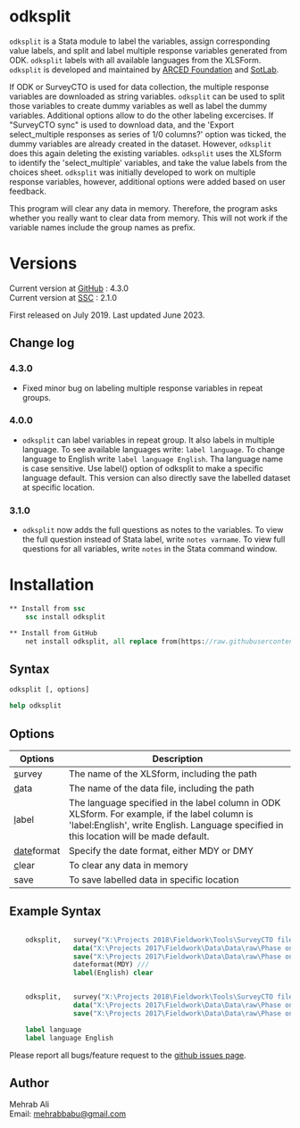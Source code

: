 # odksplit

``odksplit`` is a Stata module to label the variables, assign corresponding value labels, and split and label multiple response variables generated from ODK. ``odksplit`` labels with all available languages from the XLSForm. ``odksplit`` is developed and maintained by [ARCED Foundation](www.arced.foundation) and [SotLab](sotlab.arced.foundation).

If ODK or SurveyCTO is used for data collection, the multiple response variables are downloaded as string variables. ``odksplit`` can be used to split those variables to create dummy variables as well as label the dummy variables. Additional options allow to do the other labeling excercises. If "SurveyCTO sync" is used to download data, and the 'Export select_multiple responses as series of 1/0 columns?' option was ticked, the dummy variables are already created in the dataset. However, ``odksplit`` does this again deleting the existing variables. ``odksplit`` uses the XLSform to identify the 'select_multiple' variables, and take the value labels from the choices sheet. ``odksplit`` was initially developed to work on multiple response variables, however, additional options were added based on user feedback.

This program will clear any data in memory. Therefore, the program asks whether you really want to clear data from memory. This will not work if the variable names include the group names as prefix.


# Versions
Current version at <a href="https://github.com/mehrabali/odksplit#installation" target="_blank">GitHub</a>   : 4.3.0 <br>
Current version at <a href="https://www.stata.com/manuals/rssc.pdf" target="_blank">SSC</a>     : 2.1.0 <br>


First released on July 2019. Last updated June 2023.

## Change log
### 4.3.0
* Fixed minor bug on labeling multiple response variables in repeat groups.


### 4.0.0
* ``odksplit`` can label variables in repeat group. It also labels in multiple language. To see available languages write: ``label language``. To change language to English write ``label language English``. Tha language name is case sensitive. Use label() option of odksplit to make a specific language default. This version can also directly save the labelled dataset at specific location.

### 3.1.0
* ``odksplit`` now adds the full questions as notes to the variables. To view the full question instead of Stata label, write ``notes varname``. To view full questions for all variables, write ``notes`` in the Stata command window.

# Installation

```Stata
** Install from ssc
    ssc install odksplit

** Install from GitHub
    net install odksplit, all replace from(https://raw.githubusercontent.com/ARCED-Foundation/odksplit/correction-in-multiple-response)

```

## Syntax
```stata
odksplit [, options]

help odksplit
```

## Options
| Options      | Description |
| ---        |    ----   |
| <u>s</u>urvey |  The name of the XLSform, including the path | 
| <u>d</u>ata   |  The name of the data file, including the path |
| <u>l</u>abel  |  The language specified in the label column in ODK XLSform. For example, if the label column is 'label:English', write English. Language specified in this location will be made default. |
| <u>date</u>format | Specify the date format, either MDY or DMY |
| <u>c</u>lear | To clear any data in memory |
| save | To save labelled data in specific location |

## Example Syntax
```Stata

    odksplit,   survey("X:\Projects 2018\Fieldwork\Tools\SurveyCTO files\Phase one_v1.xlsx") ///
                data("X:\Projects 2017\Fieldwork\Data\Data\raw\Phase one data.dta") ///
                save("X:\Projects 2017\Fieldwork\Data\Data\raw\Phase one data_labelled.dta") ///
                dateformat(MDY) ///
                label(English) clear


    odksplit,   survey("X:\Projects 2018\Fieldwork\Tools\SurveyCTO files\Phase one_v1.xlsx") ///
                data("X:\Projects 2017\Fieldwork\Data\Data\raw\Phase one data.dta") ///
                save("X:\Projects 2017\Fieldwork\Data\Data\raw\Phase one data_labelled.dta") 

    label language
    label language English

```

Please report all bugs/feature request to the <a href="https://github.com/ARCED-Foundation/odksplit/issues" target="_blank"> github issues page</a>.

## Author
Mehrab Ali <br>
Email: mehrabbabu@gmail.com
